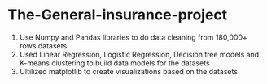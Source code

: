 # The-General-insurance-project
1. Use Numpy and Pandas libraries to do data cleaning from 180,000+ rows datasets
2. Used Linear Regression, Logistic Regression, Decision tree models and K-means clustering to build data models for the datasets
3. Ultilized matplotlib to create visualizations based on the datasets
